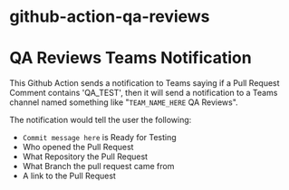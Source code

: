 # github-action-qa-reviews

# QA Reviews Teams Notification

This Github Action sends a notification to Teams saying if a Pull Request Comment contains 'QA_TEST', then it will send a notification to a Teams channel named something like "`TEAM_NAME_HERE` QA Reviews". 

The notification would tell the user the following:
- `Commit message here` is Ready for Testing
- Who opened the Pull Request
- What Repository the Pull Request
- What Branch the pull request came from
- A link to the Pull Request

